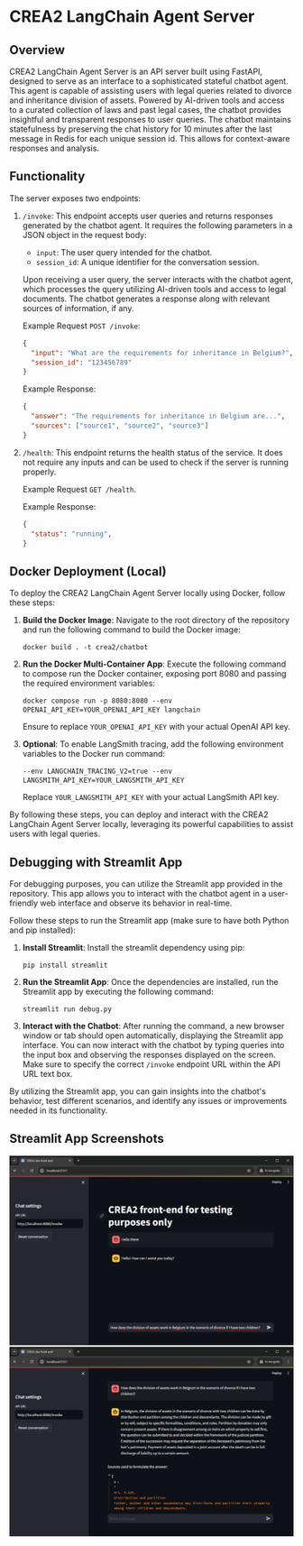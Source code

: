# CREA2 LangChain Agent Server

## Overview
CREA2 LangChain Agent Server is an API server built using FastAPI, designed to serve as an interface to a sophisticated stateful chatbot agent. This agent is capable of assisting users with legal queries related to divorce and inheritance division of assets. Powered by AI-driven tools and access to a curated collection of laws and past legal cases, the chatbot provides insightful and transparent responses to user queries. The chatbot maintains statefulness by preserving the chat history for 10 minutes after the last message in Redis for each unique session id. This allows for context-aware responses and analysis.

## Functionality
The server exposes two endpoints:

1. `/invoke`: This endpoint accepts user queries and returns responses generated by the chatbot agent. It requires the following parameters in a JSON object in the request body:
   - `input`: The user query intended for the chatbot.
   - `session_id`: A unique identifier for the conversation session.
   
   Upon receiving a user query, the server interacts with the chatbot agent, which processes the query utilizing AI-driven tools and access to legal documents. The chatbot generates a response along with relevant sources of information, if any.

   Example Request `POST /invoke`:
   ```json
   {
     "input": "What are the requirements for inheritance in Belgium?",
     "session_id": "123456789"
   }
   ```

   Example Response:
   ```json
   {
     "answer": "The requirements for inheritance in Belgium are...",
     "sources": ["source1", "source2", "source3"]
   }
   ```

2. `/health`: This endpoint returns the health status of the service. It does not require any inputs and can be used to check if the server is running properly.

    Example Request `GET /health`.

    Example Response:
   ```json
   {
     "status": "running",
   }
   ```

## Docker Deployment (Local)
To deploy the CREA2 LangChain Agent Server locally using Docker, follow these steps:

1. **Build the Docker Image**: Navigate to the root directory of the repository and run the following command to build the Docker image:
    ```
    docker build . -t crea2/chatbot
    ```

2. **Run the Docker Multi-Container App**: Execute the following command to compose run the Docker container, exposing port 8080 and passing the required environment variables:
    ```
    docker compose run -p 8080:8080 --env OPENAI_API_KEY=YOUR_OPENAI_API_KEY langchain
    ```

    Ensure to replace `YOUR_OPENAI_API_KEY` with your actual OpenAI API key.

3. **Optional**: To enable LangSmith tracing, add the following environment variables to the Docker run command:
    ```
    --env LANGCHAIN_TRACING_V2=true --env LANGSMITH_API_KEY=YOUR_LANGSMITH_API_KEY
    ```

    Replace `YOUR_LANGSMITH_API_KEY` with your actual LangSmith API key.

By following these steps, you can deploy and interact with the CREA2 LangChain Agent Server locally, leveraging its powerful capabilities to assist users with legal queries.

## Debugging with Streamlit App

For debugging purposes, you can utilize the Streamlit app provided in the repository. This app allows you to interact with the chatbot agent in a user-friendly web interface and observe its behavior in real-time.

Follow these steps to run the Streamlit app (make sure to have both Python and pip installed):

1. **Install Streamlit**: Install the streamlit dependency using pip:
   ```
   pip install streamlit
   ```

2. **Run the Streamlit App**: Once the dependencies are installed, run the Streamlit app by executing the following command:
   ```
   streamlit run debug.py
   ```

3. **Interact with the Chatbot**: After running the command, a new browser window or tab should open automatically, displaying the Streamlit app interface. You can now interact with the chatbot by typing queries into the input box and observing the responses displayed on the screen. Make sure to specify the correct `/invoke` endpoint URL within the API URL text box.

By utilizing the Streamlit app, you can gain insights into the chatbot's behavior, test different scenarios, and identify any issues or improvements needed in its functionality.

## Streamlit App Screenshots

![Streamlit App Screenshot 1](img/screen1.png)
![Streamlit App Screenshot 2](img/screen2.png)
